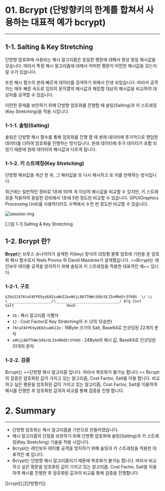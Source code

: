 # 01. Bcrypt (단방향키의 한계를 합쳐서 사용하는 대표적 예가 bcrypt)

---

## 1-1. Salting & Key Stretching

단방향 암호화에 사용되는 해시 알고리즘은 동일한 평문에 대해서 항상 동일 해시값을 갖습니다. 따라서 특정 해시 알고리즘에 대해서 어떠한 평문이 어떤한 해시값을 갖는지 알 수가 있습니다.  
  

또한 해시 함수의 본래 빠르게 데이터를 검색하기 위해서 탄생 되었습니다. 따라서 공격자는 매우 빠른 속도로 임의의 문자열의 해시값과 해킹할 대상의 해시값을 비교하여 대상자를 공격할 수 있습니다.  
  

이런한 문제를 보안하기 위해 단방향 암호화를 진행할 때 솔팅(Salting)과 키 스트레칭(Key Stretching)을 적용 시킵니다.  
  

### 1-1-1. 솔팅(Salting)

솔팅은 단방향 해시 함수를 통해 암호화를 진행 할 때 본래 데이터에 추가적으로 랜덤한 데이터를 더하여 암호화를 진행하는 방식입니다. 원래 데이터에 추가 데이터가 포함 되었기 때문에 원래 데이터의 해시값과 다르게 됩니다.  
  

### 1-1-2. 키 스트레칭(Key Stretching)

단방향 해쉬값을 계산 한 후, 그 해쉬값을 또 다시 해시하고 또 이를 반복하는 방식입니다.

최근에는 일반적인 장비로 1초에 50억 개 이상의 해시값을 비교할 수 있지만, 키 스트레칭을 적용하여 동일한 장비에서 1초에 5번 정도만 비교할 수 있습니다. GPU(Graphics Processing Unit)를 사용하더라도 수백에서 수천 번 정도만 비교할 수 있습니다.

![session img](https://api-media-storage.s3.amazonaws.com/session-media/50c6a94af23e4c1eaa32a082acab38a4?X-Amz-Algorithm=AWS4-HMAC-SHA256&X-Amz-Credential=ASIASTLUR2MM6KMJSBGX%2F20220808%2Fap-northeast-2%2Fs3%2Faws4_request&X-Amz-Date=20220808T013554Z&X-Amz-Expires=60&X-Amz-SignedHeaders=host&X-Amz-Security-Token=IQoJb3JpZ2luX2VjEKL%2F%2F%2F%2F%2F%2F%2F%2F%2F%2FwEaDmFwLW5vcnRoZWFzdC0yIkcwRQIgar9A3ptbIR7HYb85W%2Bun2vwh4FuellMys%2Fq1LNzviL8CIQCZx%2BeU1HZUUkpMvwjuSlMODeccAJBfGFuNKAEa1kEjuSr0Agj7%2F%2F%2F%2F%2F%2F%2F%2F%2F%2F8BEAQaDDE3OTAyMjQ1MTQ4MSIMdJtiy5MUq5qaU2DKKsgChSMbre6sbojLHfHnD9dc0cYu6Tq9Sqw7gB4T9YnSVsw%2F95uvC49O4eD9Icupl50V9YELpadFVn%2B9zslnR39wk2ehLQ7BCb9KevM0Ucqr9scneW2E55YpoIpZcUpKrO7RWnKG7jQ5aWJSUB7d0yWDO4jsobTPKM9GU%2FI8Cudeivn%2BP5aLLtGTANbhRGl%2FyIdo926yrgTH2aw8wExr%2BOD7erJ79ei2J3nsUo17QgYpRlE7LiEH9rq0V8hjPWWEJtODi%2ByhGpEg5UsWXkdfR8idrX55%2B1xuclYRtF0QfNiHv0beKfZ%2BaJ%2Bq7LnQby1S0w%2FbRWbKPZ4xiYWlBRG5Iq9a9fKKN2miyTnAo9N2uQ%2B8G7uWtYDodTUxM8wQ1eFZLI9KU3Sm5fciQnM9xpBBycs1scbHx9G8Ik0ba5YgbDroVQX2uM7GK0hqNDDL0MGXBjqeAQ0jDD2tqZOgbkNmkf5%2Ftp5fOSV6Ms5uUGwALaq2Xgg4S%2BW3A1lKFMLNhWT2fHtCr6SEqIs41M4JXBCW2dkkgxz99Tz2lmbTDYbbCERBgcXw5P6AsDkXQ5UTheDCcv40E1je6GgKSlGDJbFrMNpD1CNwTbRx9Jb3t6zimL%2F7zM8d2njn35gnXpZUdOr81jzHE2isvZlxY4cCJ2oUhy52&X-Amz-Signature=53ceec705162c64d052cb068e09b3154136166a99235d5eaa12c382faa38f2f2)

[그림 1-1] Salting & Key Stretching  
  

## 1-2. Bcrypt 란?

**Bcypt**는 브루스 슈나이어가 설계한 키(key) 방식의 대칭형 블록 암호에 기반을 둔 암호화 해시 함수로서 Niels Provos 와 David Mazières가 설계했습니다. ==Bcrypt는 레인보우 테이블 공격을 방지하기 위해 솔팅과 키 스트레칭을 적용한 대표적인 예== 입니다.  
  

### 1-2-1. 구조

`$2b$12$76taFAFPE9ydE0ZsuWkIZexWVjLBbTTHWc509/OLI5nM9d5r3fkRG  \/ \/ \____________________/\_____________________________/ Alg Cost       Salt                        Hash`

-   `2b` : 해시 알고리즘 식별자
-   `12` : Cost Factor로 Key Stretching의 수 (2의 12승번)
-   `76taFAFPE9ydE0ZsuWkIZe` : 16Byte 크기의 Salt, Base64로 인코딩된 22개의 문자
-   `xWVjLBbTTHWc509/OLI5nM9d5r3fkRG` : 24Byte의 해시 값, Base64로 인코딩된 31개의 문자  
      
    

### 1-2-2. 검증

Bcrypt는 ==단방향 해시 알고리즘 입니다. 따라서 복호화가 불가능 합니다.== Bcrypt의 검증은 암호화된 값이 가지고 있는 알고리즘, Cost Factor, Salt를 이용 합니다. 비교하고 싶은 평문을 암호화된 값이 가지고 있는 알고리즘, Cost Factor, Salt을 이용하여 해시를 진행한 후 암호화된 값과의 비교를 통해 검증을 진행 합니다.

# 2. Summary

---

-   단방향 암호화는 해시 알고리즘을 기반으로 만들어졌습니다.
-   해시 알고리즘의 단점을 보완하기 위해 단방향 암호화에 솔팅(Salting)과 키 스트레칭(Key Stretching) 기술을 적용 시킵니다.
-   Bcrypt는 레인보우 테이블 공격을 방지하기 위해 솔팅과 키 스트레칭을 적용한 대표적인 예 입니다.
-   Bcrypt는 단방향 해시 알고리즘이기 때문에 복호화가 불가능 합니다. 따라서 비교하고 싶은 평문을 암호화된 값이 가지고 있는 알고리즘, Cost Factor, Salt을 이용하여 해시를 진행한 후 암호화된 값과의 비교를 통해 검증을 진행합니다

[[crypt]],[[단방향키]]